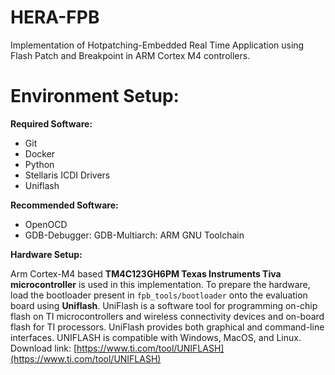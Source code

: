 # HERA-FPB
Implementation of Hotpatching-Embedded Real Time Application using Flash Patch and Breakpoint in ARM Cortex M4 controllers. 

# Environment Setup:

**Required Software:**
+ Git
+ Docker
+ Python
+ Stellaris ICDI Drivers
+ Uniflash

**Recommended Software:**
+ OpenOCD 
+ GDB-Debugger: GDB-Multiarch: ARM GNU Toolchain

**Hardware Setup:**

Arm Cortex-M4 based **TM4C123GH6PM Texas Instruments Tiva microcontroller** is used in this implementation. To prepare the hardware, load the bootloader present in `fpb_tools/bootloader` onto the evaluation board using **Uniflash**. UniFlash is a software tool for programming on-chip flash on TI microcontrollers and wireless connectivity devices and on-board flash for TI processors. UniFlash provides both graphical and command-line interfaces.
UNIFLASH is compatible with Windows, MacOS, and Linux. Download link: [https://www.ti.com/tool/UNIFLASH](https://www.ti.com/tool/UNIFLASH)


